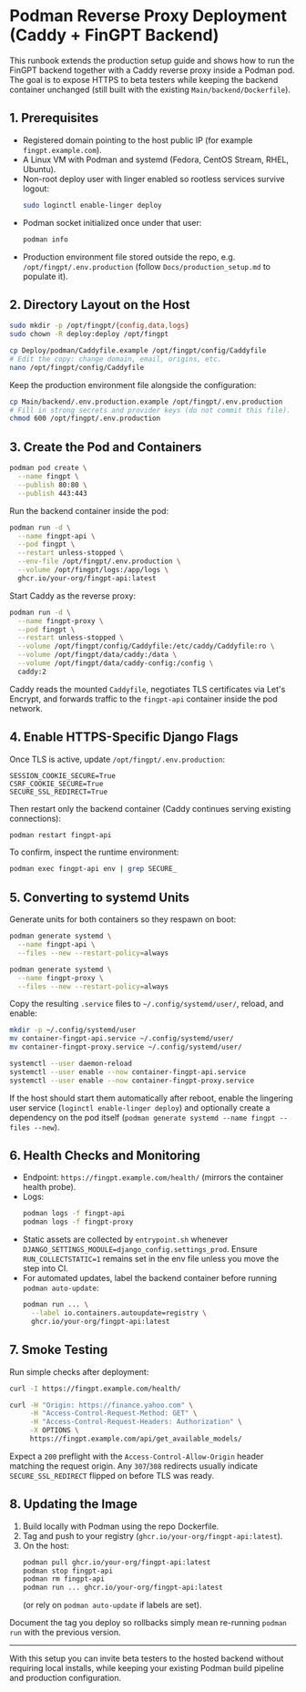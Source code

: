 # Podman Reverse Proxy Deployment (Caddy + FinGPT Backend)

This runbook extends the production setup guide and shows how to run the FinGPT backend together with a Caddy reverse proxy inside a Podman pod. The goal is to expose HTTPS to beta testers while keeping the backend container unchanged (still built with the existing `Main/backend/Dockerfile`).

## 1. Prerequisites

- Registered domain pointing to the host public IP (for example `fingpt.example.com`).
- A Linux VM with Podman and systemd (Fedora, CentOS Stream, RHEL, Ubuntu).
- Non-root deploy user with linger enabled so rootless services survive logout:
  ```bash
  sudo loginctl enable-linger deploy
  ```
- Podman socket initialized once under that user:
  ```bash
  podman info
  ```
- Production environment file stored outside the repo, e.g. `/opt/fingpt/.env.production` (follow `Docs/production_setup.md` to populate it).

## 2. Directory Layout on the Host

```bash
sudo mkdir -p /opt/fingpt/{config,data,logs}
sudo chown -R deploy:deploy /opt/fingpt

cp Deploy/podman/Caddyfile.example /opt/fingpt/config/Caddyfile
# Edit the copy: change domain, email, origins, etc.
nano /opt/fingpt/config/Caddyfile
```

Keep the production environment file alongside the configuration:

```bash
cp Main/backend/.env.production.example /opt/fingpt/.env.production
# Fill in strong secrets and provider keys (do not commit this file).
chmod 600 /opt/fingpt/.env.production
```

## 3. Create the Pod and Containers

```bash
podman pod create \
  --name fingpt \
  --publish 80:80 \
  --publish 443:443
```

Run the backend container inside the pod:

```bash
podman run -d \
  --name fingpt-api \
  --pod fingpt \
  --restart unless-stopped \
  --env-file /opt/fingpt/.env.production \
  --volume /opt/fingpt/logs:/app/logs \
  ghcr.io/your-org/fingpt-api:latest
```

Start Caddy as the reverse proxy:

```bash
podman run -d \
  --name fingpt-proxy \
  --pod fingpt \
  --restart unless-stopped \
  --volume /opt/fingpt/config/Caddyfile:/etc/caddy/Caddyfile:ro \
  --volume /opt/fingpt/data/caddy:/data \
  --volume /opt/fingpt/data/caddy-config:/config \
  caddy:2
```

Caddy reads the mounted `Caddyfile`, negotiates TLS certificates via Let's Encrypt, and forwards traffic to the `fingpt-api` container inside the pod network.

## 4. Enable HTTPS-Specific Django Flags

Once TLS is active, update `/opt/fingpt/.env.production`:

```
SESSION_COOKIE_SECURE=True
CSRF_COOKIE_SECURE=True
SECURE_SSL_REDIRECT=True
```

Then restart only the backend container (Caddy continues serving existing connections):

```bash
podman restart fingpt-api
```

To confirm, inspect the runtime environment:
```bash
podman exec fingpt-api env | grep SECURE_
```

## 5. Converting to systemd Units

Generate units for both containers so they respawn on boot:

```bash
podman generate systemd \
  --name fingpt-api \
  --files --new --restart-policy=always

podman generate systemd \
  --name fingpt-proxy \
  --files --new --restart-policy=always
```

Copy the resulting `.service` files to `~/.config/systemd/user/`, reload, and enable:

```bash
mkdir -p ~/.config/systemd/user
mv container-fingpt-api.service ~/.config/systemd/user/
mv container-fingpt-proxy.service ~/.config/systemd/user/

systemctl --user daemon-reload
systemctl --user enable --now container-fingpt-api.service
systemctl --user enable --now container-fingpt-proxy.service
```

If the host should start them automatically after reboot, enable the lingering user service (`loginctl enable-linger deploy`) and optionally create a dependency on the pod itself (`podman generate systemd --name fingpt --files --new`).

## 6. Health Checks and Monitoring

- Endpoint: `https://fingpt.example.com/health/` (mirrors the container health probe).
- Logs:
  ```bash
  podman logs -f fingpt-api
  podman logs -f fingpt-proxy
  ```
- Static assets are collected by `entrypoint.sh` whenever `DJANGO_SETTINGS_MODULE=django_config.settings_prod`. Ensure `RUN_COLLECTSTATIC=1` remains set in the env file unless you move the step into CI.
- For automated updates, label the backend container before running `podman auto-update`:
  ```bash
  podman run ... \
    --label io.containers.autoupdate=registry \
    ghcr.io/your-org/fingpt-api:latest
  ```

## 7. Smoke Testing

Run simple checks after deployment:

```bash
curl -I https://fingpt.example.com/health/

curl -H "Origin: https://finance.yahoo.com" \
     -H "Access-Control-Request-Method: GET" \
     -H "Access-Control-Request-Headers: Authorization" \
     -X OPTIONS \
     https://fingpt.example.com/api/get_available_models/
```

Expect a `200` preflight with the `Access-Control-Allow-Origin` header matching the request origin. Any `307`/`308` redirects usually indicate `SECURE_SSL_REDIRECT` flipped on before TLS was ready.

## 8. Updating the Image

1. Build locally with Podman using the repo Dockerfile.
2. Tag and push to your registry (`ghcr.io/your-org/fingpt-api:latest`).
3. On the host:
   ```bash
   podman pull ghcr.io/your-org/fingpt-api:latest
   podman stop fingpt-api
   podman rm fingpt-api
   podman run ... ghcr.io/your-org/fingpt-api:latest
   ```
   (or rely on `podman auto-update` if labels are set).

Document the tag you deploy so rollbacks simply mean re-running `podman run` with the previous version.

---

With this setup you can invite beta testers to the hosted backend without requiring local installs, while keeping your existing Podman build pipeline and production configuration.
